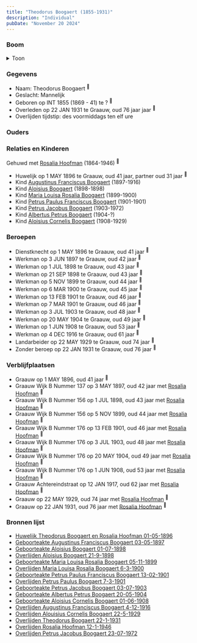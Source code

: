```yaml
---
title: "Theodorus Boogaert (1855-1931)"
description: "Individual"
pubDate: "November 20 2024"
---
```


### Boom
<details><summary>Toon</summary>

![test](https://www.plantuml.com/plantuml/svg/bPNVJzim4CVV_LUSu67RGwKuwOy4LK3RjGC4NSNOf6cQAYSnhLN7HhOZL27-zpcjKo3jXlUMo_by7z-TlpxNXYXJ5Xpf5HCFH942KfAj5agM8Xz9BXKOHOIsBYeCMhASGiPKnkdscnOFPWq5BLAgzFQNDbHHQTOF5BtQDUD4QtX2032KAgVgRicobQ1Qz_i5OUBq52BqZD07c6rIQOIs8KTtIofpgKfj0-M2K6MEW6Yu308STs4NVJoE9ft9qAPukcUKvy_GFqb9kfwdqXXEJqxXSde7EEvquACDJA05RVm9pbujrwkIypaH-JnJKkjKMZmR5uPmDPW2JY8CNnGXvMC5wkXkfIQS4RYGyhuWeaOBmZR0yMGuZiRHFv1m35VVxTPnjrrl_IuEhd7QtHSSHzC_UQHvpiIYMWStWvzswwIxWPfOg6u4nvmjbcPDEPUF5cmNEIWNfJPCs39FRCCpfhE35U-1HwMZEdNF-rHj-3mUsKFX_KCDk6IQ7QI9VMYmhV5rHHDxquGOlerdRs9sE3T4sNvVov9f0dNxzz4Id_vtOFhrHvKcyKRhsjhUsa85mHxPZ9hgcin8oTzfOn9u5Iw2oNXOvSBUUBqQ3_yDxufaCZq8XVrcQzFD98Zykrd7z4AuABashsVB2fUfYhQ5suSAVQ32O3lnIU1_Zy-izkpF-4WgGJaxH1Bv3dib3i5_37leuCFafMTENbij9np8YThB3oSeBQSB3JjksCbREmaQDcxOOSEEa9EVrY_xokHK_DubSahGT2J8tSE6mwPsLw3fmCYDOTCH8ZSAJKU4q3aLkNr0_m00)
</details>

### Gegevens
- Naam: Theodorus Boogaert <sup><a href="../s00316/" style="text-decoration:none" title="Huwelijk Theodorus Boogaert en Rosalia Hoofman 01-05-1896">:link:</a></sup>
- Geslacht: Mannelijk
- Geboren op INT 1855 (1869 - 41) te ? <sup><a href="../s00316/" style="text-decoration:none" title="Huwelijk Theodorus Boogaert en Rosalia Hoofman 01-05-1896">:link:</a></sup>
- Overleden op 22 JAN 1931 te Graauw, oud 76 jaar jaar <sup><a href="../s00330/" style="text-decoration:none" title="Overlijden Theodorus Boogaert 22-1-1931">:link:</a></sup>
- Overlijden tijdstip: des voormiddags ten elf ure

### Ouders

### Relaties en Kinderen

Gehuwd met [Rosalia Hoofman](../i00024/) (1864-1946) <sup><a href="../s00316/" style="text-decoration:none" title="Huwelijk Theodorus Boogaert en Rosalia Hoofman 01-05-1896">:link:</a></sup>
- Huwelijk op 1 MAY 1896 te Graauw, oud 41 jaar, partner oud 31 jaar <sup><a href="../s00316/" style="text-decoration:none" title="Huwelijk Theodorus Boogaert en Rosalia Hoofman 01-05-1896">:link:</a></sup>
- Kind [Augustinus Franciscus Boogaert](../i00187/) (1897-1916)
- Kind [Aloisius Boogaert](../i00188/) (1898-1898)
- Kind [Maria Louisa Rosalia Boogaert](../i00189/) (1899-1900)
- Kind [Petrus Paulus Franciscus Boogaert](../i00190/) (1901-1901)
- Kind [Petrus Jacobus Boogaert](../i00191/) (1903-1972)
- Kind [Albertus Petrus Boogaert](../i00192/) (1904-?)
- Kind [Aloisius Cornelis Boogaert](../i00193/) (1908-1929)

### Beroepen
- Dienstknecht op 1 MAY 1896 te Graauw, oud 41 jaar <sup><a href="../s00316/" style="text-decoration:none" title="Huwelijk Theodorus Boogaert en Rosalia Hoofman 01-05-1896">:link:</a></sup>
- Werkman op 3 JUN 1897 te Graauw, oud 42 jaar <sup><a href="../s00317/" style="text-decoration:none" title="Geboorteakte Augustinus Franciscus Boogaert 03-05-1897">:link:</a></sup>
- Werkman op 1 JUL 1898 te Graauw, oud 43 jaar <sup><a href="../s00318/" style="text-decoration:none" title="Geboorteakte Aloisius Boogaert 01-07-1898">:link:</a></sup>
- Werkman op 21 SEP 1898 te Graauw, oud 43 jaar <sup><a href="../s00319/" style="text-decoration:none" title="Overlijden Aloisius Boogaert 21-9-1898 ">:link:</a></sup>
- Werkman op 5 NOV 1899 te Graauw, oud 44 jaar <sup><a href="../s00320/" style="text-decoration:none" title="Geboorteakte Maria Louisa Rosalia Boogaert 05-11-1899 ">:link:</a></sup>
- Werkman op 6 MAR 1900 te Graauw, oud 45 jaar <sup><a href="../s00321/" style="text-decoration:none" title="Overlijden Maria Louisa Rosalia Boogaert 6-3-1900 ">:link:</a></sup>
- Werkman op 13 FEB 1901 te Graauw, oud 46 jaar <sup><a href="../s00322/" style="text-decoration:none" title="Geboorteakte Petrus Paulus Franciscus Boogaert 13-02-1901 ">:link:</a></sup>
- Werkman op 7 MAR 1901 te Graauw, oud 46 jaar <sup><a href="../s00323/" style="text-decoration:none" title="Overlijden Petrus Paulus Boogaert 7-3-1901">:link:</a></sup>
- Werkman op 3 JUL 1903 te Graauw, oud 48 jaar <sup><a href="../s00324/" style="text-decoration:none" title="Geboorteakte Petrus Jacobus Boogaert 03-07-1903">:link:</a></sup>
- Werkman op 20 MAY 1904 te Graauw, oud 49 jaar <sup><a href="../s00325/" style="text-decoration:none" title="Geboorteakte Albertus Petrus Boogaert 20-05-1904">:link:</a></sup>
- Werkman op 1 JUN 1908 te Graauw, oud 53 jaar <sup><a href="../s00326/" style="text-decoration:none" title="Geboorteakte Aloisius Cornelis Boogaert 01-06-1908 ">:link:</a></sup>
- Werkman op 4 DEC 1916 te Graauw, oud 61 jaar <sup><a href="../s00327/" style="text-decoration:none" title="Overlijden Augustinus Franciscus Boogaert 4-12-1916">:link:</a></sup>
- Landarbeider op 22 MAY 1929 te Graauw, oud 74 jaar <sup><a href="../s00329/" style="text-decoration:none" title="Overlijden Alouisius Cornelis Boogaert 22-5-1929 ">:link:</a></sup>
- Zonder beroep op 22 JAN 1931 te Graauw, oud 76 jaar <sup><a href="../s00330/" style="text-decoration:none" title="Overlijden Theodorus Boogaert 22-1-1931">:link:</a></sup>

### Verblijfplaatsen
- Graauw  op 1 MAY 1896, oud 41 jaar  <sup><a href="../s00316/" style="text-decoration:none" title="Huwelijk Theodorus Boogaert en Rosalia Hoofman 01-05-1896">:link:</a></sup>
- Graauw Wijk B Nummer 137 op 3 MAY 1897, oud 42 jaar met [Rosalia Hoofman](../i00024/) <sup><a href="../s00317/" style="text-decoration:none" title="Geboorteakte Augustinus Franciscus Boogaert 03-05-1897">:link:</a></sup>
- Graauw Wijk B Nummer 156 op 1 JUL 1898, oud 43 jaar met [Rosalia Hoofman](../i00024/) <sup><a href="../s00318/" style="text-decoration:none" title="Geboorteakte Aloisius Boogaert 01-07-1898">:link:</a></sup>
- Graauw Wijk B Nummer 156 op 5 NOV 1899, oud 44 jaar met [Rosalia Hoofman](../i00024/) <sup><a href="../s00320/" style="text-decoration:none" title="Geboorteakte Maria Louisa Rosalia Boogaert 05-11-1899 ">:link:</a></sup>
- Graauw Wijk B Nummer 176 op 13 FEB 1901, oud 46 jaar met [Rosalia Hoofman](../i00024/) <sup><a href="../s00322/" style="text-decoration:none" title="Geboorteakte Petrus Paulus Franciscus Boogaert 13-02-1901 ">:link:</a></sup>
- Graauw Wijk B Nummer 176 op 3 JUL 1903, oud 48 jaar met [Rosalia Hoofman](../i00024/) <sup><a href="../s00324/" style="text-decoration:none" title="Geboorteakte Petrus Jacobus Boogaert 03-07-1903">:link:</a></sup>
- Graauw Wijk B Nummer 176 op 20 MAY 1904, oud 49 jaar met [Rosalia Hoofman](../i00024/) <sup><a href="../s00325/" style="text-decoration:none" title="Geboorteakte Albertus Petrus Boogaert 20-05-1904">:link:</a></sup>
- Graauw Wijk B Nummer 176 op 1 JUN 1908, oud 53 jaar met [Rosalia Hoofman](../i00024/) <sup><a href="../s00326/" style="text-decoration:none" title="Geboorteakte Aloisius Cornelis Boogaert 01-06-1908 ">:link:</a></sup>
- Graauw Achtereindstraat op 12 JAN 1917, oud 62 jaar met [Rosalia Hoofman](../i00024/) <sup><a href="../s00328/" style="text-decoration:none" title="Vonnis 12-01-1917 uitgesproken te Middelburg">:link:</a></sup>
- Graauw  op 22 MAY 1929, oud 74 jaar met [Rosalia Hoofman](../i00024/) <sup><a href="../s00329/" style="text-decoration:none" title="Overlijden Alouisius Cornelis Boogaert 22-5-1929 ">:link:</a></sup>
- Graauw  op 22 JAN 1931, oud 76 jaar met [Rosalia Hoofman](../i00024/) <sup><a href="../s00330/" style="text-decoration:none" title="Overlijden Theodorus Boogaert 22-1-1931">:link:</a></sup>

### Bronnen lijst
- [Huwelijk Theodorus Boogaert en Rosalia Hoofman 01-05-1896](../s00316/)
- [Geboorteakte Augustinus Franciscus Boogaert 03-05-1897](../s00317/)
- [Geboorteakte Aloisius Boogaert 01-07-1898](../s00318/)
- [Overlijden Aloisius Boogaert 21-9-1898 ](../s00319/)
- [Geboorteakte Maria Louisa Rosalia Boogaert 05-11-1899 ](../s00320/)
- [Overlijden Maria Louisa Rosalia Boogaert 6-3-1900 ](../s00321/)
- [Geboorteakte Petrus Paulus Franciscus Boogaert 13-02-1901 ](../s00322/)
- [Overlijden Petrus Paulus Boogaert 7-3-1901](../s00323/)
- [Geboorteakte Petrus Jacobus Boogaert 03-07-1903](../s00324/)
- [Geboorteakte Albertus Petrus Boogaert 20-05-1904](../s00325/)
- [Geboorteakte Aloisius Cornelis Boogaert 01-06-1908 ](../s00326/)
- [Overlijden Augustinus Franciscus Boogaert 4-12-1916](../s00327/)
- [Overlijden Alouisius Cornelis Boogaert 22-5-1929 ](../s00329/)
- [Overlijden Theodorus Boogaert 22-1-1931](../s00330/)
- [Overlijden Rosalia Hoofman 12-1-1946 ](../s00033/)
- [Overlijden Petrus Jacobus Boogaert 23-07-1972](../s00331/)
